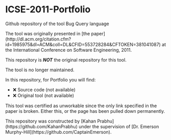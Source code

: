 # ICSE-2011-Portfolio
Github repository of the tool Bug Query language
<p>
The tool was originally presented in  [the paper](http://dl.acm.org/citation.cfm?id=1985975&dl=ACM&coll=DL&CFID=553728284&CFTOKEN=381041087) at the International Conference on Software Engineering, 2011.
<p>
This repository is <b><i>NOT</b></i> the original repository for this tool.<br>
<p>
The tool is no longer maintained.<br>

In this repository, for Portfolio you will find:
* :x: Source code (not available)
* :x: Original tool (not available)

This tool was certified as unworkable since the only link specified in the paper is broken. Either this, or the page has been pulled down permanently.  
<p>
This repository was constructed by [Kahan Prabhu](https://github.com/KahanPrabhu) under the supervision of [Dr. Emerson Murphy-Hill](https://github.com/CaptainEmerson).

